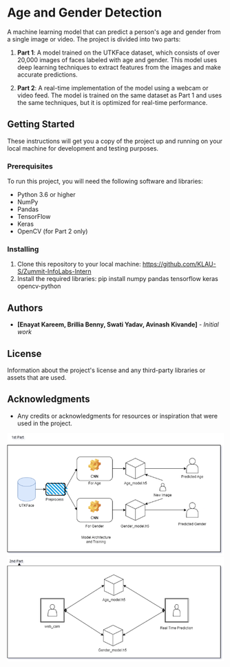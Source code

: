 # Age and Gender Detection

A machine learning model that can predict a person's age and gender from a single image or video. The project is divided into two parts:

1. **Part 1**: A model trained on the UTKFace dataset, which consists of over 20,000 images of faces labeled with age and gender. This model uses deep learning techniques to extract features from the images and make accurate predictions.

2. **Part 2**: A real-time implementation of the model using a webcam or video feed. The model is trained on the same dataset as Part 1 and uses the same techniques, but it is optimized for real-time performance.

## Getting Started

These instructions will get you a copy of the project up and running on your local machine for development and testing purposes.

### Prerequisites

To run this project, you will need the following software and libraries:

- Python 3.6 or higher
- NumPy
- Pandas
- TensorFlow
- Keras
- OpenCV (for Part 2 only)

### Installing

1. Clone this repository to your local machine: https://github.com/KLAU-S/Zummit-InfoLabs-Intern
2. Install the required libraries: pip install numpy pandas tensorflow keras opencv-python

## Authors

- **[Enayat Kareem, Brillia Benny, Swati Yadav, Avinash Kivande]** - *Initial work*

## License

Information about the project's license and any third-party libraries or assets that are used.

## Acknowledgments

- Any credits or acknowledgments for resources or inspiration that were used in the project.

![1st part of the project](1st.png)
![2nd part of the project](2.png)